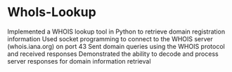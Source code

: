 # WhoIs-Lookup
Implemented a WHOIS lookup tool in Python to retrieve domain registration information 
Used socket programming to connect to the WHOIS server (whois.iana.org) on port 43 
Sent domain queries using the WHOIS protocol and received responses 
Demonstrated the ability to decode and process server responses for domain information retrieval 

